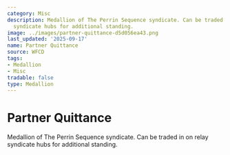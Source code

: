 ```yaml
---
category: Misc
description: Medallion of The Perrin Sequence syndicate. Can be traded in on relay
  syndicate hubs for additional standing.
image: ../images/partner-quittance-d5d056ea43.png
last_updated: '2025-09-17'
name: Partner Quittance
source: WFCD
tags:
- Medallion
- Misc
tradable: false
type: Medallion
---
```


# Partner Quittance

Medallion of The Perrin Sequence syndicate. Can be traded in on relay syndicate hubs for additional standing.

